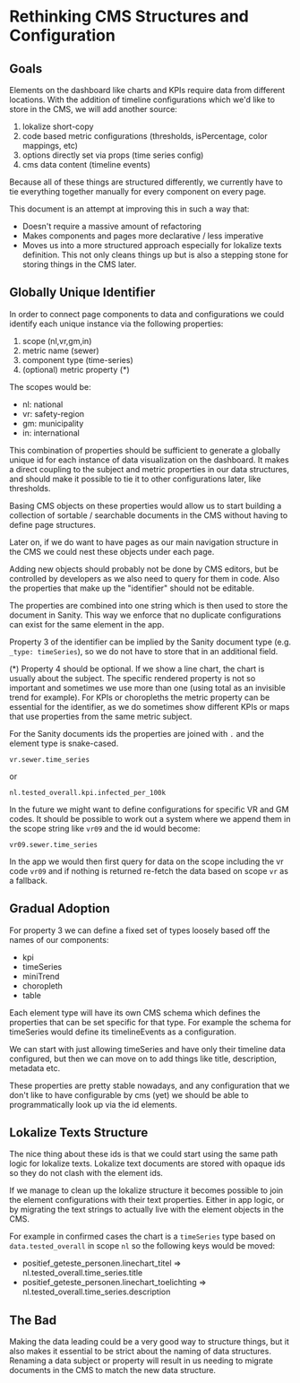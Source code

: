 # Rethinking CMS Structures and Configuration

## Goals

Elements on the dashboard like charts and KPIs require data from different
locations. With the addition of timeline configurations which we'd like to store
in the CMS, we will add another source:

1. lokalize short-copy
2. code based metric configurations (thresholds, isPercentage, color mappings,
   etc)
3. options directly set via props (time series config)
4. cms data content (timeline events)

Because all of these things are structured differently, we currently have to tie
everything together manually for every component on every page.

This document is an attempt at improving this in such a way that:

- Doesn't require a massive amount of refactoring
- Makes components and pages more declarative / less imperative
- Moves us into a more structured approach especially for lokalize texts
  definition. This not only cleans things up but is also a stepping stone for
  storing things in the CMS later.

## Globally Unique Identifier

In order to connect page components to data and configurations we could identify
each unique instance via the following properties:

1. scope (nl,vr,gm,in)
2. metric name (sewer)
3. component type (time-series)
4. (optional) metric property (\*)

The scopes would be:

- nl: national
- vr: safety-region
- gm: municipality
- in: international

This combination of properties should be sufficient to generate a globally
unique id for each instance of data visualization on the dashboard. It makes a
direct coupling to the subject and metric properties in our data structures, and
should make it possible to tie it to other configurations later, like
thresholds.

Basing CMS objects on these properties would allow us to start building a
collection of sortable / searchable documents in the CMS without having to
define page structures.

Later on, if we do want to have pages as our main navigation structure in the
CMS we could nest these objects under each page.

Adding new objects should probably not be done by CMS editors, but be controlled
by developers as we also need to query for them in code. Also the properties
that make up the "identifier" should not be editable.

The properties are combined into one string which is then used to store the
document in Sanity. This way we enforce that no duplicate configurations can
exist for the same element in the app.

Property 3 of the identifier can be implied by the Sanity document type (e.g.
`_type: timeSeries`), so we do not have to store that in an additional field.

(\*) Property 4 should be optional. If we show a line chart, the chart is
usually about the subject. The specific rendered property is not so important
and sometimes we use more than one (using total as an invisible trend for
example). For KPIs or choropleths the metric property can be essential for the
identifier, as we do sometimes show different KPIs or maps that use properties
from the same metric subject.

For the Sanity documents ids the properties are joined with `.` and the element
type is snake-cased.

`vr.sewer.time_series`

or

`nl.tested_overall.kpi.infected_per_100k`

In the future we might want to define configurations for specific VR and GM
codes. It should be possible to work out a system where we append them in the
scope string like `vr09` and the id would become:

`vr09.sewer.time_series`

In the app we would then first query for data on the scope including the vr code
`vr09` and if nothing is returned re-fetch the data based on scope `vr` as a
fallback.

## Gradual Adoption

For property 3 we can define a fixed set of types loosely based off the names of
our components:

- kpi
- timeSeries
- miniTrend
- choropleth
- table

Each element type will have its own CMS schema which defines the properties that
can be set specific for that type. For example the schema for timeSeries would
define its timelineEvents as a configuration.

We can start with just allowing timeSeries and have only their timeline data
configured, but then we can move on to add things like title, description,
metadata etc.

These properties are pretty stable nowadays, and any configuration that we don't
like to have configurable by cms (yet) we should be able to programmatically
look up via the id elements.

## Lokalize Texts Structure

The nice thing about these ids is that we could start using the same path logic
for lokalize texts. Lokalize text documents are stored with opaque ids so they
do not clash with the element ids.

If we manage to clean up the lokalize structure it becomes possible to join the
element configurations with their text properties. Either in app logic, or by
migrating the text strings to actually live with the element objects in the CMS.

For example in confirmed cases the chart is a `timeSeries` type based
on `data.tested_overall` in scope `nl` so the following keys would be moved:

- positief_geteste_personen.linechart_titel =>
  nl.tested_overall.time_series.title
- positief_geteste_personen.linechart_toelichting =>
  nl.tested_overall.time_series.description

## The Bad

Making the data leading could be a very good way to structure things, but it
also makes it essential to be strict about the naming of data structures.
Renaming a data subject or property will result in us needing to migrate
documents in the CMS to match the new data structure.

